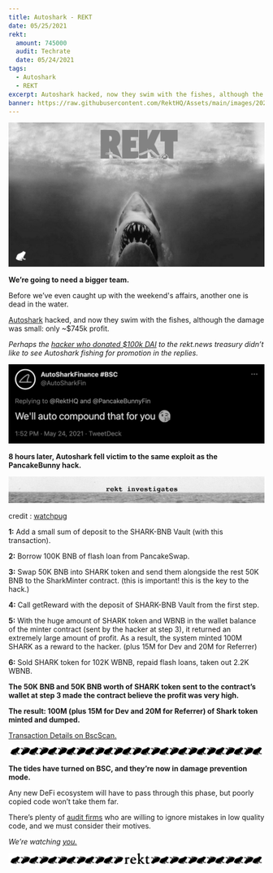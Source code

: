 ```yaml
---
title: Autoshark - REKT
date: 05/25/2021
rekt:
  amount: 745000
  audit: Techrate
  date: 05/24/2021
tags:
  - Autoshark
  - REKT
excerpt: Autoshark hacked, now they swim with the fishes, although the damage was small - only ~$745k profit. Perhaps the hacker who donated $100k DAI to the rekt.news treasury didn’t like to see Autoshark fishing for promotion in the replies. 
banner: https://raw.githubusercontent.com/RektHQ/Assets/main/images/2021/05/shark-header.png
---
```

![](https://raw.githubusercontent.com/RektHQ/Assets/main/images/2021/05/shark-header.png)  

**We’re going to need a bigger team.**

Before we’ve even caught up with the weekend's affairs, another one is dead in the water.

[Autoshark](https://twitter.com/AutoSharkFin) hacked, and now they swim with the fishes, although the damage was small: only ~$745k profit.

_Perhaps the [hacker who donated $100k DAI](https://twitter.com/RektHQ/status/1396809950484209673?s=20) to the rekt.news treasury didn’t like to see Autoshark fishing for promotion in the replies._ 

![](https://raw.githubusercontent.com/RektHQ/Assets/main/images/2021/05/shark-compound.png)  

**8 hours later, Autoshark fell victim to the same exploit as the PancakeBunny hack.**

![](https://raw.githubusercontent.com/RektHQ/Assets/main/images/2021/05/shark-investigates.png)  

credit : [watchpug](https://watchpug.medium.com/sharkfinance-performance-fee-minting-incident-analysis-4b2e3bd03923)

**1:** Add a small sum of deposit to the SHARK-BNB Vault (with this transaction).

**2:** Borrow 100K BNB of flash loan from PancakeSwap.

**3:** Swap 50K BNB into SHARK token and send them alongside the rest 50K BNB to the SharkMinter contract. (this is important! this is the key to the hack.)

**4:** Call getReward with the deposit of SHARK-BNB Vault from the first step.

**5:** With the huge amount of SHARK token and WBNB in the wallet balance of the minter contract (sent by the hacker at step 3), it returned an extremely large amount of profit. As a result, the system minted 100M SHARK as a reward to the hacker. (plus 15M for Dev and 20M for Referrer)

**6:** Sold SHARK token for 102K WBNB, repaid flash loans, taken out 2.2K WBNB.

**The 50K BNB and 50K BNB worth of SHARK token sent to the contract’s wallet at step 3 made the contract believe the profit was very high.**

**The result: 100M (plus 15M for Dev and 20M for Referrer) of Shark token minted and dumped.**

[Transaction Details on BscScan.](https://bscscan.com/tx/0xfbe65ad3eed6b28d59bf6043debf1166d3420d214020ef54f12d2e0583a66f13)

![](https://raw.githubusercontent.com/RektHQ/Assets/main/images/2021/03/rekt-linebreak.png) 

**The tides have turned on BSC, and they’re now in damage prevention mode.** 

Any new DeFi ecosystem will have to pass through this phase, but poorly copied code won’t take them far. 

There’s plenty of [audit firms](https://docs.autoshark.finance/autoshark/general/audit) who are willing to ignore mistakes in low quality code, and we must consider their motives. 

_We’re watching [you.](https://techrate.org/)_

![](https://raw.githubusercontent.com/RektHQ/Assets/main/images/2021/03/rekt-text-linebreak.png) 


